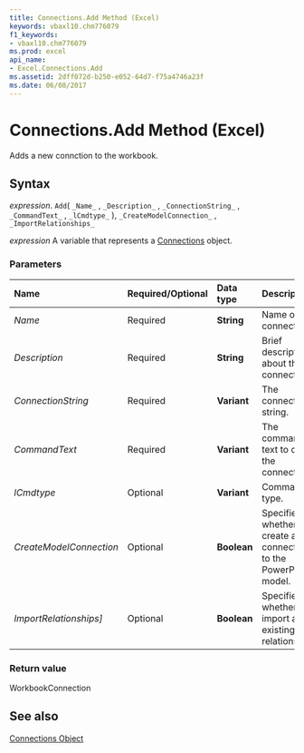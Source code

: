 ```yaml
---
title: Connections.Add Method (Excel)
keywords: vbaxl10.chm776079
f1_keywords:
- vbaxl10.chm776079
ms.prod: excel
api_name:
- Excel.Connections.Add
ms.assetid: 2dff072d-b250-e052-64d7-f75a4746a23f
ms.date: 06/08/2017
---
```



# Connections.Add Method (Excel)

Adds a new connction to the workbook.


## Syntax

 _expression_. `Add`( `_Name_` , `_Description_` , `_ConnectionString_` , `_CommandText_` , `_lCmdtype_` ), `_CreateModelConnection_` , `_ImportRelationships_`

 _expression_ A variable that represents a [Connections](Excel.Connections.md) object.


### Parameters



|Name|Required/Optional|Data type|Description|
|:-----|:-----|:-----|:-----|
| _Name_|Required| **String**|Name of the connection.|
| _Description_|Required| **String**|Brief description about the connection.|
| _ConnectionString_|Required| **Variant**|The connection string.|
| _CommandText_|Required| **Variant**|The command text to create the connection.|
| _lCmdtype_|Optional| **Variant**|Command type.|
| _CreateModelConnection_|Optional| **Boolean**|Specifies whether to create a connection to the PowerPivot model.|
| _ImportRelationships]_|Optional| **Boolean**|Specifies whether to import any existing relationships.|

### Return value

WorkbookConnection


## See also


[Connections Object](Excel.Connections.md)

